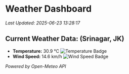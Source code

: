 
# Weather Dashboard

_Last Updated: 2025-06-23 13:28:17_

## Current Weather Data: (Srinagar, JK)
- **Temperature:** 30.9 °C ![Temperature Badge](https://img.shields.io/badge/Temperature-High%20Temp-orange)
- **Wind Speed:** 14.6 km/h ![Wind Speed Badge](https://img.shields.io/badge/Wind%20Speed-Light%20Wind-blue)

*Powered by Open-Meteo API*

